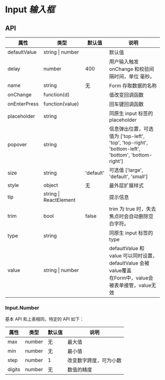 # Input *输入框*

<example />

## API

| 属性 | 类型 | 默认值 | 说明 |
| --- | --- | --- | --- |
| defaultValue | string \| number | | 默认值 |
| delay | number | 400 | 用户输入触发 onChange 和校验间隔时间，单位 毫秒。|
| name | string | 无 | Form 存取数据的名称 |
| onChange | function(d) | | 值改变回调函数 |
| onEnterPress | function(value) | | 回车键回调函数 |
| placeholder | string | | 同原生 input 标签的 placeholder |
| popover | string | | 信息弹出位置，可选值为 \['top-left', 'top', 'top-right', 'bottom-left', 'bottom', 'bottom-right'] |
| size | string | 'default' | 可选值 \['large', 'default', 'small'] |
| style | object | 无 | 最外层扩展样式 |
| tip | string \| ReactElement | | 提示信息 |
| trim | bool | false | trim 为 true 时，失去焦点时会自动删除空白字符。 |
| type | string | | 同原生 input 标签的 type |
| value | string \| number | | defaultValue 和 value 可以同时设置，defaultValue 会被value覆盖<br />在Form中，value会被表单接管，value无效 |

### Input.Number

基本 API 和上表相同，特定的 API 如下：

| 属性 | 类型 | 默认值 | 说明 |
| --- | --- | --- | --- |
| max | number | 无 | 最大值 |
| min | number | 无 | 最小值 |
| step | number | 1 | 改变数字跨度，可为小数 |
| digits | number | 无 | 数值的精度 |
